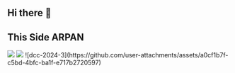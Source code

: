 ## Hi there 👋

<!--
**arpan2233/arpan2233** is a ✨ _special_ ✨ repository because its `README.md` (this file) appears on your GitHub profile.

Here are some ideas to get you started:

- 🔭 I’m currently working on ...
- 🌱 I’m currently learning ...
- 👯 I’m looking to collaborate on ...
- 🤔 I’m looking for help with ...
- 💬 Ask me about ...
- 📫 How to reach me: ...
- 😄 Pronouns: ...
- ⚡ Fun fact: ...
-->
## This Side ARPAN

<img src="https://assets.leetcode.com/static_assets/marketing/2024-50-lg.png"/>
<img src="https://assets.leetcode.com/static_assets/marketing/2024-100-lg.png">
![dcc-2024-3](https://github.com/user-attachments/assets/a0cf1b7f-c5bd-4bfc-ba1f-e717b2720597)
